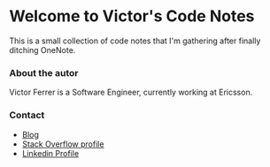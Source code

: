 # Welcome to Victor's Code Notes

This is a small collection of code notes that I'm gathering after finally ditching OneNote.

### About the autor

Victor Ferrer is a Software Engineer, currently working at Ericsson.

### Contact

 - [Blog](http://victorferrerjava.blogspot.com.es/)
 - [Stack Overflow profile](https://stackoverflow.com/users/3046834/victor)
 - [Linkedin Profile](https://www.linkedin.com/in/victorferrerposa/)
